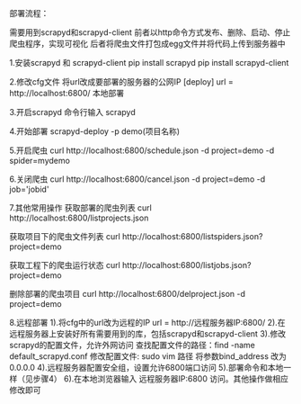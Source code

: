 部署流程：

需要用到scrapyd和scrapyd-client
前者以http命令方式发布、删除、启动、停止爬虫程序，实现可视化
后者将爬虫文件打包成egg文件并将代码上传到服务器中


1.安装scrapyd 和 scrapyd-client
pip install scrapyd
pip install scrapyd-client

2.修改cfg文件
将url改成要部署的服务器的公网IP
[deploy]
url = http://localhost:6800/         本地部署

3.开启scrapyd
命令行输入 scrapyd

4.开始部署
scrapyd-deploy -p demo(项目名称)

5.开启爬虫
curl http://localhost:6800/schedule.json -d project=demo -d spider=mydemo

6.关闭爬虫
curl http://localhost:6800/cancel.json -d project=demo -d job='jobid'

7.其他常用操作
获取部署的爬虫列表
curl http://localhost:6800/listprojects.json

获取项目下的爬虫文件列表
curl http://localhost:6800/listspiders.json?project=demo

获取工程下的爬虫运行状态
curl http://localhost:6800/listjobs.json?project=demo

删除部署的爬虫项目
curl http://localhost:6800/delproject.json -d project=demo

8.远程部署
    1).将cfg中的url改为远程的IP
       url = http://远程服务器IP:6800/ 
    2).在远程服务器上安装好所有需要用到的库，包括scrapyd和scrapyd-client
    3).修改scrapyd的配置文件，允许外网访问 
        查找配置文件的路径：find -name default_scrapyd.conf
        修改配置文件: sudo vim 路径
        将参数bind_address 改为0.0.0.0
    4).远程服务器配置安全组，设置允许6800端口访问
    5).部署命令和本地一样（见步骤4）
    6).在本地浏览器输入 远程服务器IP:6800 访问。其他操作做相应修改即可
